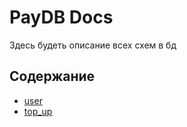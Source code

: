 # PayDB Docs

Здесь будеть описание всех схем в бд

## Содержание

- [user](./user_scheme.MD)
- [top_up](./top_up_scheme.MD)
